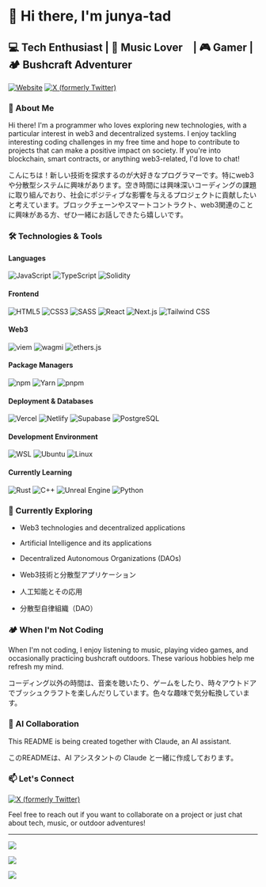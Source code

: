 # 👋 Hi there, I'm junya-tad

## 💻 Tech Enthusiast | 🎵 Music Lover　| 🎮 Gamer | 🏕️ Bushcraft Adventurer

[![Website](https://img.shields.io/badge/-Website-4285F4?style=flat-square&logo=google-chrome&logoColor=white)](https://junblog-dot.com/)
[![X (formerly Twitter)](https://img.shields.io/badge/-X-000000?style=flat-square&logo=x&logoColor=white)](https://twitter.com/junya_tad)

### 🚀 About Me

Hi there! I'm a programmer who loves exploring new technologies, with a particular interest in web3 and decentralized systems. I enjoy tackling interesting coding challenges in my free time and hope to contribute to projects that can make a positive impact on society. If you're into blockchain, smart contracts, or anything web3-related, I'd love to chat!

こんにちは！新しい技術を探求するのが大好きなプログラマーです。特にweb3や分散型システムに興味があります。空き時間には興味深いコーディングの課題に取り組んでおり、社会にポジティブな影響を与えるプロジェクトに貢献したいと考えています。ブロックチェーンやスマートコントラクト、web3関連のことに興味がある方、ぜひ一緒にお話しできたら嬉しいです。


### 🛠️ Technologies & Tools

#### Languages
![JavaScript](https://img.shields.io/badge/-JavaScript-F7DF1E?style=flat-square&logo=javascript&logoColor=black)
![TypeScript](https://img.shields.io/badge/-TypeScript-3178C6?style=flat-square&logo=typescript&logoColor=white)
![Solidity](https://img.shields.io/badge/-Solidity-363636?style=flat-square&logo=solidity&logoColor=white)

#### Frontend
![HTML5](https://img.shields.io/badge/-HTML5-E34F26?style=flat-square&logo=html5&logoColor=white)
![CSS3](https://img.shields.io/badge/-CSS3-1572B6?style=flat-square&logo=css3&logoColor=white)
![SASS](https://img.shields.io/badge/-SASS-CC6699?style=flat-square&logo=sass&logoColor=white)
![React](https://img.shields.io/badge/-React-61DAFB?style=flat-square&logo=react&logoColor=black)
![Next.js](https://img.shields.io/badge/-Next.js-000000?style=flat-square&logo=next.js&logoColor=white)
![Tailwind CSS](https://img.shields.io/badge/-Tailwind%20CSS-38B2AC?style=flat-square&logo=tailwind-css&logoColor=white)

#### Web3
![viem](https://img.shields.io/badge/-V%20viem-646CFF?style=flat-square&logoColor=white)
![wagmi](https://img.shields.io/badge/-W%20wagmi-21BF96?style=flat-square&logoColor=white)
![ethers.js](https://img.shields.io/badge/-ethers.js-3C3C3D?style=flat-square&logo=ethereum&logoColor=white)

#### Package Managers
![npm](https://img.shields.io/badge/-npm-CB3837?style=flat-square&logo=npm&logoColor=white)
![Yarn](https://img.shields.io/badge/-Yarn-2C8EBB?style=flat-square&logo=yarn&logoColor=white)
![pnpm](https://img.shields.io/badge/-pnpm-F69220?style=flat-square&logo=pnpm&logoColor=white)

#### Deployment & Databases
![Vercel](https://img.shields.io/badge/-Vercel-000000?style=flat-square&logo=vercel&logoColor=white)
![Netlify](https://img.shields.io/badge/-Netlify-00C7B7?style=flat-square&logo=netlify&logoColor=white)
![Supabase](https://img.shields.io/badge/-Supabase-3ECF8E?style=flat-square&logo=supabase&logoColor=white)
![PostgreSQL](https://img.shields.io/badge/-PostgreSQL-336791?style=flat-square&logo=postgresql&logoColor=white)

#### Development Environment
![WSL](https://img.shields.io/badge/-WSL-4D4D4D?style=flat-square&logo=windows&logoColor=white)
![Ubuntu](https://img.shields.io/badge/-Ubuntu-E95420?style=flat-square&logo=ubuntu&logoColor=white)
![Linux](https://img.shields.io/badge/-Linux-FCC624?style=flat-square&logo=linux&logoColor=black)

#### Currently Learning
![Rust](https://img.shields.io/badge/-Rust-000000?style=flat-square&logo=rust&logoColor=white)
![C++](https://img.shields.io/badge/-C++-00599C?style=flat-square&logo=c%2B%2B&logoColor=white)
![Unreal Engine](https://img.shields.io/badge/-Unreal%20Engine-313131?style=flat-square&logo=unreal-engine&logoColor=white)
![Python](https://img.shields.io/badge/-Python-3776AB?style=flat-square&logo=python&logoColor=white)

### 🌱 Currently Exploring

- Web3 technologies and decentralized applications
- Artificial Intelligence and its applications
- Decentralized Autonomous Organizations (DAOs)

- Web3技術と分散型アプリケーション
- 人工知能とその応用
- 分散型自律組織（DAO）

### 🏕️ When I'm Not Coding


When I'm not coding, I enjoy listening to music, playing video games, and occasionally practicing bushcraft outdoors. These various hobbies help me refresh my mind.

コーディング以外の時間は、音楽を聴いたり、ゲームをしたり、時々アウトドアでブッシュクラフトを楽しんだりしています。色々な趣味で気分転換しています。

### 🤖 AI Collaboration
This README is being created together with Claude, an AI assistant.

このREADMEは、AI アシスタントの Claude と一緒に作成しております。

### 📫 Let's Connect

[![X (formerly Twitter)](https://img.shields.io/badge/-X-000000?style=flat-square&logo=x&logoColor=white)](https://twitter.com/junya_tad)

Feel free to reach out if you want to collaborate on a project or just chat about tech, music, or outdoor adventures!

---

![](http://github-profile-summary-cards.vercel.app/api/cards/profile-details?username=junya-thinkactive-d&theme=radical)

![](https://github-readme-stats.vercel.app/api?username=junya-thinkactive-d&show_icons=true&theme=radical&count_private=true)

![](https://github-readme-stats.vercel.app/api/top-langs/?username=junya-thinkactive-d&layout=compact&theme=radical)

